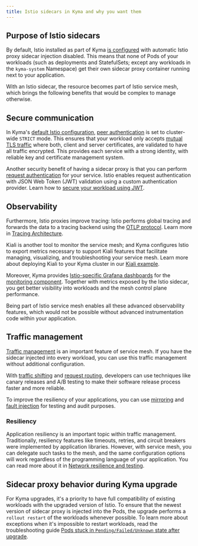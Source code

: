 ```yaml
---
title: Istio sidecars in Kyma and why you want them
---
```


## Purpose of Istio sidecars

By default, Istio installed as part of Kyma [is configured](./smsh-02-default-istio-setup-in-kyma.md) with automatic Istio proxy sidecar injection disabled. This means that none of Pods of your workloads (such as deployments and StatefulSets; except any workloads in the `kyma-system` Namespace) get their own sidecar proxy container running next to your application.

With an Istio sidecar, the resource becomes part of Istio service mesh, which brings the following benefits that would be complex to manage otherwise.



## Secure communication

In Kyma's [default Istio configuration](./smsh-02-default-istio-setup-in-kyma.md), [peer authentication](https://istio.io/latest/docs/concepts/security/#peer-authentication) is set to cluster-wide `STRICT` mode. This ensures that your workload only accepts [mutual TLS traffic](https://www.cloudflare.com/learning/access-management/what-is-mutual-tls/) where both, client and server certificates, are validated to have all traffic encrypted. This provides each service with a strong identity, with reliable key and certificate management system.

Another security benefit of having a sidecar proxy is that you can perform [request authentication](https://istio.io/latest/docs/reference/config/security/request_authentication/) for your service. Istio enables request authentication with JSON Web Token (JWT) validation using a custom authentication provider. Learn how to [secure your workload using JWT](../../../03-tutorials/00-api-exposure/apix-05-expose-and-secure-a-workload/apix-05-03-expose-and-secure-workload-jwt.md).

## Observability

Furthermore, Istio proxies improve tracing: Istio performs global tracing and forwards the data to a tracing backend using the [OTLP protocol](https://opentelemetry.io/docs/reference/specification/protocol/). Learn more in [Tracing Architecture](../../../05-technical-reference/00-architecture/obsv-03-architecture-tracing.md).

Kiali is another tool to monitor the service mesh; and Kyma configures Istio to export metrics necessary to support Kiali features that facilitate managing, visualizing, and troubleshooting your service mesh. Learn more about deploying Kiali to your Kyma cluster in our [Kiali example](https://github.com/kyma-project/examples/tree/main/kiali).

Moreover, Kyma provides [Istio-specific Grafana dashboards](https://istio.io/latest/docs/ops/integrations/grafana/#configuration) for the [monitoring component](../../../05-technical-reference/00-architecture/obsv-01-architecture-monitoring.md). Together with metrics exposed by the Istio sidecar, you get better visibility into workloads and the mesh control plane performance.

Being part of Istio service mesh enables all these advanced observability features, which would not be possible without advanced instrumentation code within your application.

## Traffic management

[Traffic management](https://istio.io/latest/docs/concepts/traffic-management/) is an important feature of service mesh. If you have the sidecar injected into every workload, you can use this traffic management without additional configuration.

With [traffic shifting](https://istio.io/latest/docs/tasks/traffic-management/traffic-shifting/) and [request routing](https://istio.io/latest/docs/tasks/traffic-management/request-routing/), developers can use techniques like canary releases and A/B testing to make their software release process faster and more reliable.

To improve the resiliency of your applications, you can use [mirroring](https://istio.io/latest/docs/tasks/traffic-management/mirroring/) and [fault injection](https://istio.io/latest/docs/tasks/traffic-management/fault-injection/) for testing and audit purposes.

### Resiliency

Application resiliency is an important topic within traffic management. Traditionally, resiliency features like timeouts, retries, and circuit breakers were implemented by application libraries. However, with service mesh, you can delegate such tasks to the mesh, and the same configuration options will work regardless of the programming language of your application. You can read more about it in [Network resilience and testing](https://istio.io/latest/docs/concepts/traffic-management/#network-resilience-and-testing).

## Sidecar proxy behavior during Kyma upgrade

For Kyma upgrades, it's a priority to have full compatibility of existing workloads with the upgraded version of Istio. To ensure that the newest version of sidecar proxy is injected into the Pods, the upgrade performs a `rollout restart` of the workloads whenever possible. To learn more about exceptions when it's impossible to restart workloads, read the troubleshooting guide [Pods stuck in `Pending/Failed/Unknown` state after upgrade](https://kyma-project.io/docs/kyma/latest/04-operation-guides/troubleshooting/api-exposure/apix-05-upgrade-sidecar-proxy/#cause).